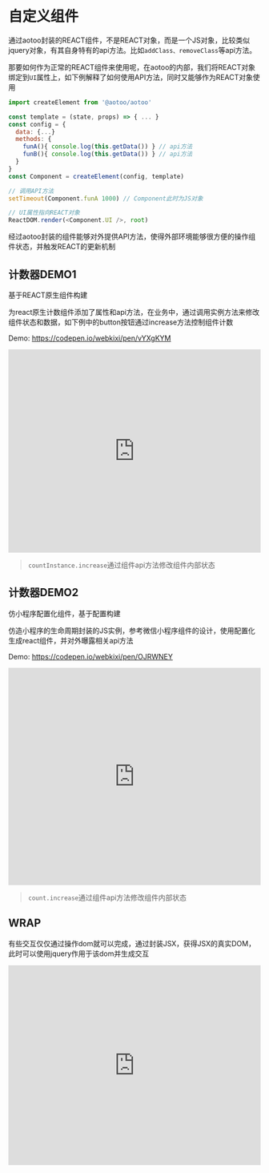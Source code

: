 # 自定义组件

通过aotoo封装的REACT组件，不是REACT对象，而是一个JS对象，比较类似jquery对象，有其自身特有的api方法。比如`addClass、removeClass`等api方法。

那要如何作为正常的REACT组件来使用呢，在aotoo的内部，我们将REACT对象绑定到`UI`属性上，如下例解释了如何使用API方法，同时又能够作为REACT对象使用

```js
import createElement from '@aotoo/aotoo'

const template = (state, props) => { ... }
const config = {
  data: {...}
  methods: {
    funA(){ console.log(this.getData()) } // api方法
    funB(){ console.log(this.getData()) } // api方法
  }
}
const Component = createElement(config, template)

// 调用API方法
setTimeout(Component.funA 1000) // Component此时为JS对象

// UI属性指向REACT对象
ReactDOM.render(<Component.UI />, root)
```

经过aotoo封装的组件能够对外提供API方法，使得外部环境能够很方便的操作组件状态，并触发REACT的更新机制  

计数器DEMO1
-----------------------

基于REACT原生组件构建

为react原生计数组件添加了属性和api方法，在业务中，通过调用实例方法来修改组件状态和数据，如下例中的button按钮通过increase方法控制组件计数

Demo: <https://codepen.io/webkixi/pen/vYXgKYM>

<iframe height="406" style="width: 100%;" scrolling="no" title="计数器(counter) -- from react component" src="https://codepen.io/webkixi/embed/vYXgKYM?height=406&theme-id=dark&default-tab=css,result" frameborder="no" loading="lazy" allowtransparency="true" allowfullscreen="true">
  See the Pen <a href='https://codepen.io/webkixi/pen/vYXgKYM'>计数器(counter) -- from react component</a> by 天天修改
  (<a href='https://codepen.io/webkixi'>@webkixi</a>) on <a href='https://codepen.io'>CodePen</a>.
</iframe>

> `countInstance.increase`通过组件api方法修改组件内部状态

计数器DEMO2
-----------------------

仿小程序配置化组件，基于配置构建

仿造小程序的生命周期封装的JS实例，参考微信小程序组件的设计，使用配置化生成react组件，并对外曝露相关api方法  

Demo: <https://codepen.io/webkixi/pen/OJRWNEY>

<iframe height="434" style="width: 100%;" scrolling="no" title="计数器1" src="https://codepen.io/webkixi/embed/OJRWNEY?height=434&theme-id=dark&default-tab=js,result" frameborder="no" loading="lazy" allowtransparency="true" allowfullscreen="true">
  See the Pen <a href='https://codepen.io/webkixi/pen/OJRWNEY'>计数器1</a> by 天天修改
  (<a href='https://codepen.io/webkixi'>@webkixi</a>) on <a href='https://codepen.io'>CodePen</a>.
</iframe>

> `count.increase`通过组件api方法修改组件内部状态

WRAP
------------------

有些交互仅仅通过操作dom就可以完成，通过封装JSX，获得JSX的真实DOM，此时可以使用jquery作用于该dom并生成交互

<iframe height="399" style="width: 100%;" scrolling="no" title="wrap react JSX" src="https://codepen.io/webkixi/embed/BaLpJBR?height=399&theme-id=dark&default-tab=js,result" frameborder="no" loading="lazy" allowtransparency="true" allowfullscreen="true">
  See the Pen <a href='https://codepen.io/webkixi/pen/BaLpJBR'>wrap react JSX</a> by 天天修改
  (<a href='https://codepen.io/webkixi'>@webkixi</a>) on <a href='https://codepen.io'>CodePen</a>.
</iframe>
